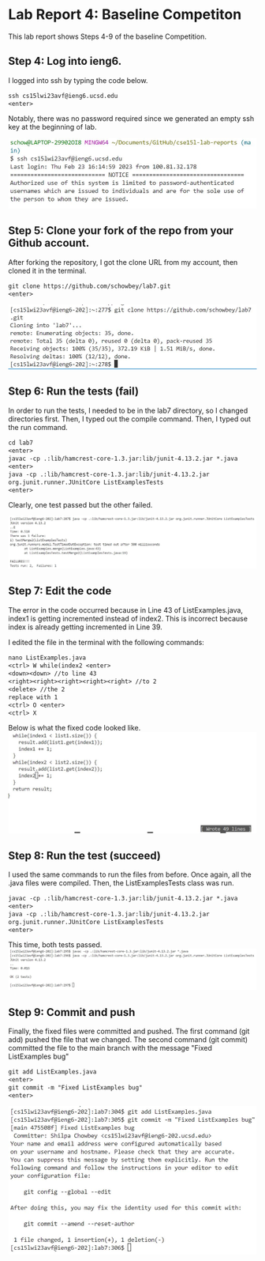# Lab Report 4: Baseline Competiton
This lab report shows Steps 4-9 of the baseline Competition.

## Step 4: Log into ieng6.
I logged into ssh by typing the code below.

    ssh cs15lwi23avf@ieng6.ucsd.edu
    <enter>

Notably, there was no password required since we generated an empty ssh key at the beginning of lab.

![image](LoggingIn.JPG)

## Step 5: Clone your fork of the repo from your Github account. 
After forking the repository, I got the clone URL from my account, then cloned it in the terminal.

    git clone https://github.com/schowbey/lab7.git
    <enter>

![image](Clone.JPG)

## Step 6: Run the tests (fail)
In order to run the tests, I needed to be in the lab7 directory, so I changed directories first. Then, I typed out the compile command. Then, I typed out the run command.

    cd lab7
    <enter>
    javac -cp .:lib/hamcrest-core-1.3.jar:lib/junit-4.13.2.jar *.java
    <enter>
    java -cp .:lib/hamcrest-core-1.3.jar:lib/junit-4.13.2.jar org.junit.runner.JUnitCore ListExamplesTests
    <enter>

Clearly, one test passed but the other failed. 

![image](RunTestsFail.JPG)

## Step 7: Edit the code
The error in the code occurred because in Line 43 of ListExamples.java, index1 is getting incremented instead of index2. This is incorrect because index is already getting incremented in Line 39.

I edited the file in the terminal with the following commands:

    nano ListExamples.java
    <ctrl> W while(index2 <enter>
    <down><down> //to line 43
    <right><right><right><right><right> //to 2
    <delete> //the 2
    replace with 1
    <ctrl> O <enter>
    <ctrl> X 

Below is what the fixed code looked like.
![image](FixCode.JPG)

## Step 8: Run the test (succeed)
I used the same commands to run the files from before. Once again, all the .java files were compiled. Then, the ListExamplesTests class was run.

    javac -cp .:lib/hamcrest-core-1.3.jar:lib/junit-4.13.2.jar *.java
    <enter>
    java -cp .:lib/hamcrest-core-1.3.jar:lib/junit-4.13.2.jar org.junit.runner.JUnitCore ListExamplesTests
    <enter>

This time, both tests passed.
![image](RunTestsPass.JPG)

## Step 9: Commit and push
Finally, the fixed files were committed and pushed.
The first command (git add) pushed the file that we changed.
The second command (git commit) committed the file to the main branch with the message "Fixed ListExamples bug"

    git add ListExamples.java 
    <enter>
    git commit -m "Fixed ListExamples bug" 
    <enter>

![image](Commit.jpg)
